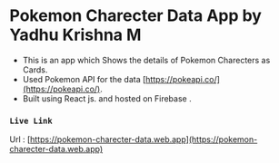 # Pokemon Charecter Data App by Yadhu Krishna M

- This is an app which Shows the details of Pokemon Charecters as Cards.
- Used Pokemon API for the data [https://pokeapi.co/](https://pokeapi.co/).
- Built using React js. and hosted on Firebase .

### `Live Link` 
   Url : [https://pokemon-charecter-data.web.app](https://pokemon-charecter-data.web.app)